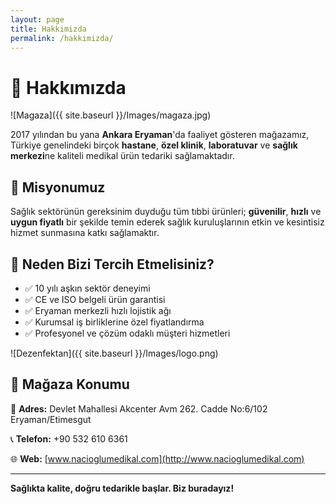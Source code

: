 ```yaml
---
layout: page
title: Hakkimizda
permalink: /hakkimizda/
---
```

# 🏪 Hakkımızda

![Magaza]({{ site.baseurl }}/Images/magaza.jpg)

<!-- *Eryaman'daki mağazamızdan bir kare* -->

2017 yılından bu yana **Ankara Eryaman**'da faaliyet gösteren mağazamız, Türkiye genelindeki birçok **hastane**, **özel klinik**, **laboratuvar** ve **sağlık merkezi**ne kaliteli medikal ürün tedariki sağlamaktadır.

## 🎯 Misyonumuz

Sağlık sektörünün gereksinim duyduğu tüm tıbbi ürünleri; **güvenilir**, **hızlı** ve **uygun fiyatlı** bir şekilde temin ederek sağlık kuruluşlarının etkin ve kesintisiz hizmet sunmasına katkı sağlamaktır.

## 🛒 Neden Bizi Tercih Etmelisiniz?

- ✅ 10 yılı aşkın sektör deneyimi  
- ✅ CE ve ISO belgeli ürün garantisi  
- ✅ Eryaman merkezli hızlı lojistik ağı  
- ✅ Kurumsal iş birliklerine özel fiyatlandırma  
- ✅ Profesyonel ve çözüm odaklı müşteri hizmetleri  


![Dezenfektan]({{ site.baseurl }}/Images/logo.png)

## 📍 Mağaza Konumu

📌 **Adres:** Devlet Mahallesi Akcenter Avm 262. Cadde No:6/102 Eryaman/Etimesgut

📞 **Telefon:** +90 532 610 6361 

🌐 **Web:** [www.nacioglumedikal.com](http://www.nacioglumedikal.com)

---



**Sağlıkta kalite, doğru tedarikle başlar. Biz buradayız!**


